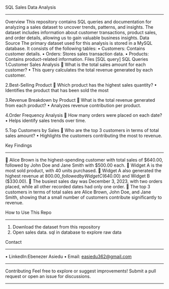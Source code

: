 SQL Sales Data Analysis
________________________________________
Overview
This repository contains SQL queries and documentation for analyzing a sales dataset
to uncover trends, patterns, and insights. The dataset includes information about customer transactions, product sales, and order details, allowing us to gain valuable business insights.
Data Source
The primary dataset used for this analysis is stored in a MySQL database. It consists of the following tables:
•	Customers: Contains customer details.
•	Orders: Stores sales transaction data.
•	Products: Contains product-related information.
Files
[SQL  query]
SQL  Queries
1.Customer Sales Analysis
	What is the total sales amount for each customer?
•	This query calculates the total revenue generated by each customer.

2.Best-Selling Product
	Which product has the highest sales quantity?
•	Identifies the product that has been sold the most

3.Revenue Breakdown by Product
	What is the total revenue generated from each product?
•	Analyzes revenue contribution per product.

4.Order Frequency Analysis
	How many orders were placed on each date?
•	Helps identify sales trends over time.

5.Top Customers by Sales
	Who are the top 3 customers in terms of total sales amount?
•	Highlights the customers contributing the most to revenue.

Key Findings
________________________________________
	Alice Brown is the highest-spending customer with total sales of $640.00, followed by John Doe and Jane Smith with $500.00 each.
	Widget A is the most sold product, with 40 units purchased.
	Widget A also generated the highest revenue at $800.00, followed by Widget C ($640.00) and Widget B ($330.00).
	The busiest sales day was December 3, 2023, with two orders placed, while all other recorded dates had only one order.
	The top 3 customers in terms of total sales are Alice Brown, John Doe, and Jane Smith, showing that a small number of customers contribute significantly to revenue.

How   to Use This Repo
________________________________________
1.	Download the dataset from this repository
2.	Open sales data. sql in database to explore raw data



Contact
________________________________________
•	LinkedIn:Ebenezer Asiedu
•	Email: easiedu362@gmail.com
________________________________________

Contributing
Feel free to explore or suggest improvements! Submit a pull request or open an issue for discussions.
________________________________________







































